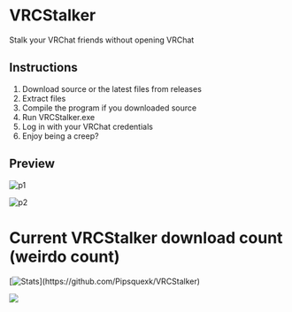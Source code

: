 # VRCStalker

Stalk your VRChat friends without opening VRChat


## Instructions

1. Download source or the latest files from releases
2. Extract files
3. Compile the program if you downloaded source
4. Run VRCStalker.exe
5. Log in with your VRChat credentials
6. Enjoy being a creep?


## Preview

![p1](https://user-images.githubusercontent.com/25568473/154481363-fb636367-6a2c-4140-b99c-b867fcfc042c.png)

![p2](https://user-images.githubusercontent.com/25568473/154481377-231d541b-9796-4d51-8108-e242f39dacf6.png)


# Current VRCStalker download count (weirdo count)

[![Stats]("https://www.basementgames.us/Stalkers.php")](https://github.com/Pipsquexk/VRCStalker)

<img src="https://www.basementgames.us/Stalkers.php"/>
